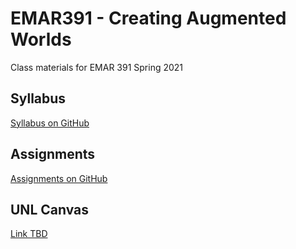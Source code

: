 # EMAR391 - Creating Augmented Worlds

Class materials for EMAR 391 Spring 2021

## Syllabus
[Syllabus on GitHub](./syllabus.md)

## Assignments
[Assignments on GitHub](./assignments.md)

## UNL Canvas
[Link TBD]()

